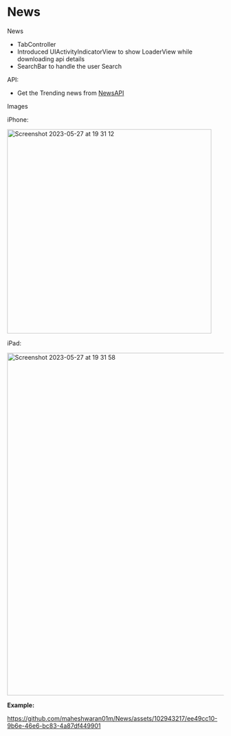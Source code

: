 # News
News

- TabController
- Introduced UIActivityIndicatorView to show LoaderView while downloading api details
- SearchBar to handle the user Search

API:
- Get the Trending news from [NewsAPI](https://newsapi.org)

Images

iPhone:

<img width="475" alt="Screenshot 2023-05-27 at 19 31 12" src="https://github.com/maheshwaran01m/News/assets/102943217/0ce21445-198d-42a6-ab2e-6524b7f4c894">

iPad:

<img width="797" alt="Screenshot 2023-05-27 at 19 31 58" src="https://github.com/maheshwaran01m/News/assets/102943217/7efc6f3d-873c-49e6-ae3a-1765bd9351cf">


**Example:**

https://github.com/maheshwaran01m/News/assets/102943217/ee49cc10-9b6e-46e6-bc83-4a87df449901

